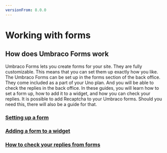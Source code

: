 ```yaml
---
versionFrom: 8.0.0
---
```


# Working with forms

## How does Umbraco Forms work

Umbraco Forms lets you create forms for your site. They are fully customizable. This means that you can set them up exactly how you like.
The Umbraco Forms can be set up in the forms section of the back office. They come included as a part of your Uno plan.
And you will be able to check the replies in the back office. In these guides, you will learn how to set a form up, how to add it to a widget, and how you can check your replies.
It is possible to add Recaptcha to your Umbraco forms. Should you need this, there will also be a guide for that.

### [Setting up a form](Setting-up-a-form)

### [Adding a form to a widget](Adding-a-form-to-a-widget)

### [How to check your replies from forms](How-to-check-your-replies-from-forms)
